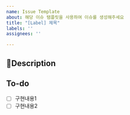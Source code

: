 ```yaml
---
name: Issue Template
about: 해당 이슈 탬플릿을 사용하여 이슈를 생성해주세요
title: "[Label] 제목"
labels: ''
assignees: ''

---
```


## Description


## To-do
- [ ] 구현내용1
- [ ] 구현내용2

